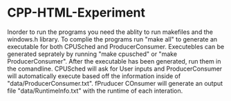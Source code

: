 # CPP-HTML-Experiment

Inorder to run the programs you need the ablity to run makefiles and the windows.h library. To complie the programs run "make all" to generate an executable for both CPUSched and ProducerConsumer. Executebles can be generated seprately by running "make cpusched" or "make ProducerConsumer". After the executable has been generated, run them in the comandline. CPUSched will ask for User inputs and ProducerConsumer will automatically execute based off the information inside of "data/ProducerConsumer.txt". fPruducer COnsumer will generate an output file "data/RuntimeInfo.txt" with the runtime of each interation.
